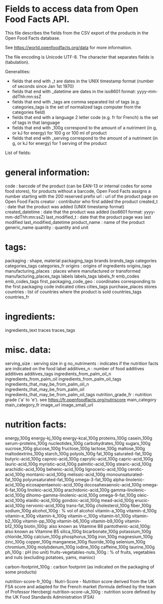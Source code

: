 # Fields to access data from Open Food Facts API. 


This file describes the fields from the CSV export of the products in the Open Food Facts database.

See https://world.openfoodfacts.org/data for more information.

The file encoding is Unicode UTF-8. The character that separates fields is <tab> (tabulation).

Generalities:

- fields that end with _t are dates in the UNIX timestamp format (number of seconds since Jan 1st 1970)
- fields that end with _datetime are dates in the iso8601 format: yyyy-mm-ddThh:mn:ssZ
- fields that end with _tags are comma separated list of tags (e.g. categories_tags is the set of normalized tags computer from the categories field)
- fields that end with a language 2 letter code (e.g. fr for French) is the set of tags in that language
- fields that end with _100g correspond to the amount of a nutriment (in g, or kJ for energy) for 100 g or 100 ml of product
- fields that end with _serving correspond to the amount of a nutriment (in g, or kJ for energy) for 1 serving of the product

List of fields:

# general information:

code : barcode of the product (can be EAN-13 or internal codes for some food stores), for products without a barcode, Open Food Facts assigns a number starting with the 200 reserved prefix
url : url of the product page on Open Food Facts
creator : contributor who first added the product
created_t : date that the product was added (UNIX timestamp format)
created_datetime : date that the product was added (iso8601 format: yyyy-mm-ddThh:mn:ssZ)
last_modified_t : date that the product page was last modified
last_modified_datetime
product_name : name of the product
generic_name
quantity : quantity and unit

# tags:

packaging : shape, material
packaging_tags
brands
brands_tags
categories
categories_tags
categories_fr
origins : origins of ingredients
origins_tags
manufacturing_places : places where manufactured or transformed
manufacturing_places_tags
labels
labels_tags
labels_fr
emb_codes
emb_codes_tags
first_packaging_code_geo : coordinates corresponding to the first packaging code indicated
cities
cities_tags
purchase_places
stores
countries : list of countries where the product is sold
countries_tags
countries_fr

# ingredients:

ingredients_text
traces
traces_tags

# misc. data:

serving_size : serving size in g
no_nutriments : indicates if the nutrition facts are indicated on the food label
additives_n : number of food additives
additives
additives_tags
ingredients_from_palm_oil_n
ingredients_from_palm_oil
ingredients_from_palm_oil_tags
ingredients_that_may_be_from_palm_oil_n
ingredients_that_may_be_from_palm_oil
ingredients_that_may_be_from_palm_oil_tags
nutrition_grade_fr : nutrition grade ('a' to 'e'). see https://fr.openfoodfacts.org/nutriscore
main_category
main_category_fr
image_url
image_small_url

# nutrition facts:

energy_100g
energy-kj_100g
energy-kcal_100g
proteins_100g
casein_100g
serum-proteins_100g
nucleotides_100g
carbohydrates_100g
sugars_100g
sucrose_100g
glucose_100g
fructose_100g
lactose_100g
maltose_100g
maltodextrins_100g
starch_100g
polyols_100g
fat_100g
saturated-fat_100g
butyric-acid_100g
caproic-acid_100g
caprylic-acid_100g
capric-acid_100g
lauric-acid_100g
myristic-acid_100g
palmitic-acid_100g
stearic-acid_100g
arachidic-acid_100g
behenic-acid_100g
lignoceric-acid_100g
cerotic-acid_100g
montanic-acid_100g
melissic-acid_100g
monounsaturated-fat_100g
polyunsaturated-fat_100g
omega-3-fat_100g
alpha-linolenic-acid_100g
eicosapentaenoic-acid_100g
docosahexaenoic-acid_100g
omega-6-fat_100g
linoleic-acid_100g
arachidonic-acid_100g
gamma-linolenic-acid_100g
dihomo-gamma-linolenic-acid_100g
omega-9-fat_100g
oleic-acid_100g
elaidic-acid_100g
gondoic-acid_100g
mead-acid_100g
erucic-acid_100g
nervonic-acid_100g
trans-fat_100g
cholesterol_100g
fiber_100g
sodium_100g
alcohol_100g : % vol of alcohol
vitamin-a_100g
vitamin-d_100g
vitamin-e_100g
vitamin-k_100g
vitamin-c_100g
vitamin-b1_100g
vitamin-b2_100g
vitamin-pp_100g
vitamin-b6_100g
vitamin-b9_100g
vitamin-b12_100g
biotin_100g: also known as Vitamine B8
pantothenic-acid_100g: also known as Vitamine B5
silica_100g
bicarbonate_100g
potassium_100g
chloride_100g
calcium_100g
phosphorus_100g
iron_100g
magnesium_100g
zinc_100g
copper_100g
manganese_100g
fluoride_100g
selenium_100g
chromium_100g
molybdenum_100g
iodine_100g
caffeine_100g
taurine_100g
ph_100g : pH (no unit)
fruits-vegetables-nuts_100g : % of fruits, vegetables and nuts (excluding potatoes, yams, manioc)

carbon-footprint_100g : carbon footprint (as indicated on the packaging of some products)

nutrition-score-fr_100g : Nutri-Score - Nutrition score derived from the UK FSA score and adapted for the French market (formula defined by the team of Professor Hercberg)
nutrition-score-uk_100g : nutrition score defined by the UK Food Standards Administration (FSA)

